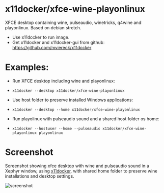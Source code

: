 # x11docker/xfce-wine-playonlinux

XFCE desktop containing wine, pulseaudio, winetricks, q4wine and playonlinux. Based on debian stretch.

 - Use x11docker to run image.
 - Get x11docker and x11docker-gui from github: 
https://github.com/mviereck/x11docker 

# Examples:
 - Run XFCE desktop including wine and playonlinux:
  - `x11docker --desktop x11docker/xfce-wine-playonlinux`

 - Use host folder to preserve installed Windows applications:
  - `x11docker --desktop --home x11docker/xfce-wine-playonlinux`

- Run playolinux with pulseaudio sound and a shared host folder os home:
 - `x11docker --hostuser --home --pulseaudio x11docker/xfce-wine-playonlinux playonlinux`
 
 # Screenshot
 Screenshot showing xfce desktop with wine and pulseaudio sound in a Xephyr window, using [x11docker](https://github.com/mviereck/x11docker), with shared home folder to preserve wine installations and desktop settings.
 
 ![screenshot](https://raw.githubusercontent.com/mviereck/x11docker/screenshots/screenshot-xfce-wine-playonlinux.png "xfce-wine-playonlinux desktop running in Xephyr window using x11docker")

